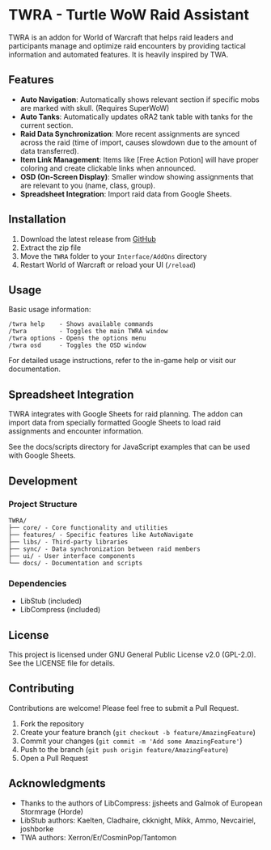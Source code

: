# TWRA - Turtle WoW Raid Assistant

TWRA is an addon for World of Warcraft that helps raid leaders and participants manage and optimize raid encounters by providing tactical information and automated features. It is heavily inspired by TWA.

## Features

- **Auto Navigation**: Automatically shows relevant section if specific mobs are marked with skull. (Requires SuperWoW)
- **Auto Tanks**: Automatically updates oRA2 tank table with tanks for the current section.
- **Raid Data Synchronization**: More recent assignments are synced across the raid (time of import, causes slowdown due to the amount of data transferred).
- **Item Link Management**: Items like [Free Action Potion] will have proper coloring and create clickable links when announced.
- **OSD (On-Screen Display)**: Smaller window showing assignments that are relevant to you (name, class, group).
- **Spreadsheet Integration**: Import raid data from Google Sheets.

## Installation

1. Download the latest release from [GitHub](https://github.com/Azzc0/TWRA)
2. Extract the zip file
3. Move the `TWRA` folder to your `Interface/AddOns` directory
4. Restart World of Warcraft or reload your UI (`/reload`)

## Usage

Basic usage information:

```
/twra help    - Shows available commands
/twra         - Toggles the main TWRA window
/twra options - Opens the options menu
/twra osd     - Toggles the OSD window

```

For detailed usage instructions, refer to the in-game help or visit our documentation.

## Spreadsheet Integration

TWRA integrates with Google Sheets for raid planning. The addon can import data from specially formatted Google Sheets to load raid assignments and encounter information.

See the docs/scripts directory for JavaScript examples that can be used with Google Sheets.

## Development

### Project Structure

```
TWRA/
├── core/ - Core functionality and utilities
├── features/ - Specific features like AutoNavigate
├── libs/ - Third-party libraries
├── sync/ - Data synchronization between raid members
├── ui/ - User interface components
└── docs/ - Documentation and scripts
```

### Dependencies

- LibStub (included)
- LibCompress (included)

## License

This project is licensed under GNU General Public License v2.0 (GPL-2.0). See the LICENSE file for details.

## Contributing

Contributions are welcome! Please feel free to submit a Pull Request.

1. Fork the repository
2. Create your feature branch (`git checkout -b feature/AmazingFeature`)
3. Commit your changes (`git commit -m 'Add some AmazingFeature'`)
4. Push to the branch (`git push origin feature/AmazingFeature`)
5. Open a Pull Request

## Acknowledgments

- Thanks to the authors of LibCompress: jjsheets and Galmok of European Stormrage (Horde)
- LibStub authors: Kaelten, Cladhaire, ckknight, Mikk, Ammo, Nevcairiel, joshborke
- TWA authors: Xerron/Er/CosminPop/Tantomon
